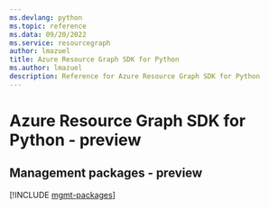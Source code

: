 ```yaml
---
ms.devlang: python
ms.topic: reference
ms.data: 09/20/2022
ms.service: resourcegraph
author: lmazuel
title: Azure Resource Graph SDK for Python
ms.author: lmazuel
description: Reference for Azure Resource Graph SDK for Python
---
```

# Azure Resource Graph SDK for Python - preview

## Management packages - preview
[!INCLUDE [mgmt-packages](resource-graph-mgmt-index.md)]